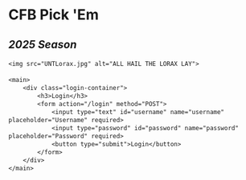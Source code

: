 <!DOCTYPE html>
<html lang="en">
<head>
    <meta charset="UTF-8">
    <meta name="viewport" content="width=device-width, initial-scale=1.0">
    <title>CFB Pick 'Em</title>
    <link rel="stylesheet" href="LoginStyle.css">
</head>
<body>
    <h1>CFB Pick 'Em</h1>
  <h2><em>2025 Season</em></h2>

    <img src="UNTLorax.jpg" alt="ALL HAIL THE LORAX LAY">

    <main>
        <div class="login-container">
            <h3>Login</h3>
            <form action="/login" method="POST">
                <input type="text" id="username" name="username" placeholder="Username" required>
                <input type="password" id="password" name="password" placeholder="Password" required>
                <button type="submit">Login</button>
            </form>
        </div>
    </main>
</body>
</html>

